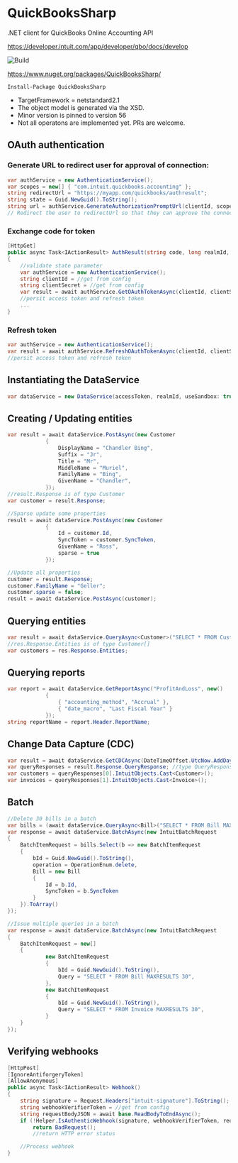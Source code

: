 # QuickBooksSharp

.NET client for QuickBooks Online Accounting API

https://developer.intuit.com/app/developer/qbo/docs/develop

![Build](https://github.com/better-reports/QuickBooksSharp/actions/workflows/ci.yml/badge.svg)

https://www.nuget.org/packages/QuickBooksSharp/

`Install-Package QuickBooksSharp`

- TargetFramework = netstandard2.1
- The object model is generated via the XSD.
- Minor version is pinned to version 56
- Not all operatons are implemented yet. PRs are welcome.

## OAuth authentication

### Generate URL to redirect user for approval of connection:
```csharp
var authService = new AuthenticationService();
var scopes = new[] { "com.intuit.quickbooks.accounting" };
string redirectUrl = "https://myapp.com/quickbooks/authresult";
string state = Guid.NewGuid().ToString();
string url = authService.GenerateAuthorizationPromptUrl(clientId, scopes, redirectUrl, state);
// Redirect the user to redirectUrl so that they can approve the connection
```

### Exchange code for token
```csharp
[HttpGet]
public async Task<IActionResult> AuthResult(string code, long realmId, string state)
{
    //validate state parameter
    var authService = new AuthenticationService();
    string clientId = //get from config
    string clientSecret = //get from config
    var result = await authService.GetOAuthTokenAsync(clientId, clientSecret, code, redirectUrl);
    //persit access token and refresh token
    ...
}
```

### Refresh token
```csharp
var authService = new AuthenticationService();
var result = await authService.RefreshOAuthTokenAsync(clientId, clientSecret, refreshToken);
//persit access token and refresh token
```

## Instantiating the DataService
```csharp
var dataService = new DataService(accessToken, realmId, useSandbox: true);
```

## Creating / Updating entities
```csharp
var result = await dataService.PostAsync(new Customer
            {
                DisplayName = "Chandler Bing",
                Suffix = "Jr",
                Title = "Mr",
                MiddleName = "Muriel",
                FamilyName = "Bing",
                GivenName = "Chandler",
            });
//result.Response is of type Customer
var customer = result.Response;

//Sparse update some properties
result = await dataService.PostAsync(new Customer
            {
                Id = customer.Id,
                SyncToken = customer.SyncToken,
                GivenName = "Ross",
                sparse = true
            });

//Update all properties
customer = result.Response;
customer.FamilyName = "Geller";
customer.sparse = false;
result = await dataService.PostAsync(customer);
```

## Querying entities
```csharp
var result = await dataService.QueryAsync<Customer>("SELECT * FROM Customer")
//res.Response.Entities is of type Customer[]
var customers = res.Response.Entities;
```

## Querying reports
```csharp
var report = await dataService.GetReportAsync("ProfitAndLoss", new()
            {
                { "accounting_method", "Accrual" },
                { "date_macro", "Last Fiscal Year" }
            });
string reportName = report.Header.ReportName;
```

## Change Data Capture (CDC)
```csharp
var result = await dataService.GetCDCAsync(DateTimeOffset.UtcNow.AddDays(-10), "Customer,Invoice");
var queryResponses = result.Response.QueryResponse; //type QueryResponse[]
var customers = queryResponses[0].IntuitObjects.Cast<Customer>();
var invoices = queryResponses[1].IntuitObjects.Cast<Invoice>();
```

## Batch
```csharp
//Delete 30 bills in a batch
var bills = (await dataService.QueryAsync<Bill>("SELECT * FROM Bill MAXRESULTS 30")).Response.Entities;
var response = await dataService.BatchAsync(new IntuitBatchRequest
{
    BatchItemRequest = bills.Select(b => new BatchItemRequest
    {
        bId = Guid.NewGuid().ToString(),
        operation = OperationEnum.delete,
        Bill = new Bill
        {
            Id = b.Id,
            SyncToken = b.SyncToken
        }
    }).ToArray()
});

//Issue multiple queries in a batch
var response = await dataService.BatchAsync(new IntuitBatchRequest
{
    BatchItemRequest = new[]
    {
            new BatchItemRequest
            {
                bId = Guid.NewGuid().ToString(),
                Query = "SELECT * FROM Bill MAXRESULTS 30",
            },
            new BatchItemRequest
            {
                bId = Guid.NewGuid().ToString(),
                Query = "SELECT * FROM Invoice MAXRESULTS 30",
            }
    }
});
```

## Verifying webhooks
```csharp
[HttpPost]
[IgnoreAntiforgeryToken]
[AllowAnonymous]
public async Task<IActionResult> Webhook()
{
    string signature = Request.Headers["intuit-signature"].ToString();
    string webhookVerifierToken = //get from config
    string requestBodyJSON = await base.ReadBodyToEndAsync();
    if (!Helper.IsAuthenticWebhook(signature, webhookVerifierToken, requestBodyJSON))
        return BadRequest();
        //return HTTP error status

    //Process webhook
}
```
